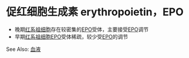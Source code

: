 # 促红细胞生成素 erythropoietin，EPO

- 晚期[红系祖细胞](红系祖细胞.md)存在较密集的[EPO](EPO.md)受体，主要接受[EPO](EPO.md)调节
- 早期[红系祖细胞](红系祖细胞.md)[EPO](EPO.md)受体稀疏，较少受[EPO](EPO.md)的调节

See Also: [血液](血液.md)
